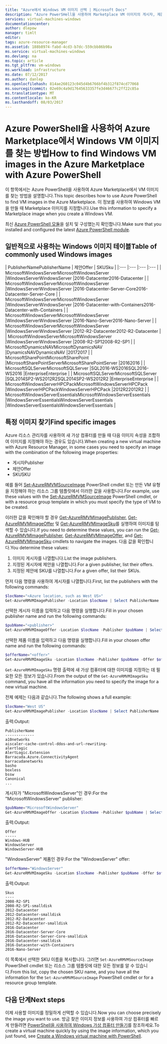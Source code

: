 ```yaml
---
title: "Azure에서 Windows VM 이미지 선택 | Microsoft Docs"
description: "Azure PowerSHell을 사용하여 Marketplace VM 이미지의 게시자, 제품, SKU 및 버전을 확인하는 방법을 알아봅니다."
services: virtual-machines-windows
documentationcenter: 
author: dlepow
manager: timlt
editor: 
tags: azure-resource-manager
ms.assetid: 188b8974-fabd-4cd3-b7dc-559cbb86b98a
ms.service: virtual-machines-windows
ms.devlang: na
ms.topic: article
ms.tgt_pltfrm: vm-windows
ms.workload: infrastructure
ms.date: 07/12/2017
ms.author: danlep
ms.openlocfilehash: 814ae260123c045d4b6766bf4b312f874cd77068
ms.sourcegitcommit: 02e69c4a9d17645633357fe3d46677c2ff22c85a
ms.translationtype: MT
ms.contentlocale: ko-KR
ms.lasthandoff: 08/03/2017
---
```

# <a name="how-to-find-windows-vm-images-in-the-azure-marketplace-with-azure-powershell"></a><span data-ttu-id="e8958-103">Azure PowerShell을 사용하여 Azure Marketplace에서 Windows VM 이미지를 찾는 방법</span><span class="sxs-lookup"><span data-stu-id="e8958-103">How to find Windows VM images in the Azure Marketplace with Azure PowerShell</span></span>

<span data-ttu-id="e8958-104">이 항목에서는 Azure PowerShell을 사용하여 Azure Marketplace에서 VM 이미지를 찾는 방법을 설명합니다.</span><span class="sxs-lookup"><span data-stu-id="e8958-104">This topic describes how to use Azure PowerShell to find VM images in the Azure Marketplace.</span></span> <span data-ttu-id="e8958-105">이 정보를 사용하여 Windows VM을 만들 때 Marketplace 이미지를 지정합니다.</span><span class="sxs-lookup"><span data-stu-id="e8958-105">Use this information to specify a Marketplace image when you create a Windows VM.</span></span>

<span data-ttu-id="e8958-106">최신 [Azure PowerShell 모듈](/powershell/azure/install-azurerm-ps)을 설치 및 구성했는지 확인합니다.</span><span class="sxs-lookup"><span data-stu-id="e8958-106">Make sure that you installed and configured the latest [Azure PowerShell module](/powershell/azure/install-azurerm-ps).</span></span>



## <a name="table-of-commonly-used-windows-images"></a><span data-ttu-id="e8958-107">일반적으로 사용하는 Windows 이미지 테이블</span><span class="sxs-lookup"><span data-stu-id="e8958-107">Table of commonly used Windows images</span></span>
| <span data-ttu-id="e8958-108">PublisherName</span><span class="sxs-lookup"><span data-stu-id="e8958-108">PublisherName</span></span> | <span data-ttu-id="e8958-109">제안</span><span class="sxs-lookup"><span data-stu-id="e8958-109">Offer</span></span> | <span data-ttu-id="e8958-110">SKU</span><span class="sxs-lookup"><span data-stu-id="e8958-110">Sku</span></span> |
|:--- |:--- |:--- |:--- |
| <span data-ttu-id="e8958-111">MicrosoftWindowsServer</span><span class="sxs-lookup"><span data-stu-id="e8958-111">MicrosoftWindowsServer</span></span> |<span data-ttu-id="e8958-112">WindowsServer</span><span class="sxs-lookup"><span data-stu-id="e8958-112">WindowsServer</span></span> |<span data-ttu-id="e8958-113">2016-Datacenter</span><span class="sxs-lookup"><span data-stu-id="e8958-113">2016-Datacenter</span></span> |
| <span data-ttu-id="e8958-114">MicrosoftWindowsServer</span><span class="sxs-lookup"><span data-stu-id="e8958-114">MicrosoftWindowsServer</span></span> |<span data-ttu-id="e8958-115">WindowsServer</span><span class="sxs-lookup"><span data-stu-id="e8958-115">WindowsServer</span></span> |<span data-ttu-id="e8958-116">2016-Datacenter-Server-Core</span><span class="sxs-lookup"><span data-stu-id="e8958-116">2016-Datacenter-Server-Core</span></span> |
| <span data-ttu-id="e8958-117">MicrosoftWindowsServer</span><span class="sxs-lookup"><span data-stu-id="e8958-117">MicrosoftWindowsServer</span></span> |<span data-ttu-id="e8958-118">WindowsServer</span><span class="sxs-lookup"><span data-stu-id="e8958-118">WindowsServer</span></span> |<span data-ttu-id="e8958-119">2016-Datacenter-with-Containers</span><span class="sxs-lookup"><span data-stu-id="e8958-119">2016-Datacenter-with-Containers</span></span> |
| <span data-ttu-id="e8958-120">MicrosoftWindowsServer</span><span class="sxs-lookup"><span data-stu-id="e8958-120">MicrosoftWindowsServer</span></span> |<span data-ttu-id="e8958-121">WindowsServer</span><span class="sxs-lookup"><span data-stu-id="e8958-121">WindowsServer</span></span> |<span data-ttu-id="e8958-122">2016-Nano-Server</span><span class="sxs-lookup"><span data-stu-id="e8958-122">2016-Nano-Server</span></span> |
| <span data-ttu-id="e8958-123">MicrosoftWindowsServer</span><span class="sxs-lookup"><span data-stu-id="e8958-123">MicrosoftWindowsServer</span></span> |<span data-ttu-id="e8958-124">WindowsServer</span><span class="sxs-lookup"><span data-stu-id="e8958-124">WindowsServer</span></span> |<span data-ttu-id="e8958-125">2012-R2-Datacenter</span><span class="sxs-lookup"><span data-stu-id="e8958-125">2012-R2-Datacenter</span></span> |
| <span data-ttu-id="e8958-126">MicrosoftWindowsServer</span><span class="sxs-lookup"><span data-stu-id="e8958-126">MicrosoftWindowsServer</span></span> |<span data-ttu-id="e8958-127">WindowsServer</span><span class="sxs-lookup"><span data-stu-id="e8958-127">WindowsServer</span></span> |<span data-ttu-id="e8958-128">2008-R2-SP1</span><span class="sxs-lookup"><span data-stu-id="e8958-128">2008-R2-SP1</span></span> |
| <span data-ttu-id="e8958-129">MicrosoftDynamicsNAV</span><span class="sxs-lookup"><span data-stu-id="e8958-129">MicrosoftDynamicsNAV</span></span> |<span data-ttu-id="e8958-130">DynamicsNAV</span><span class="sxs-lookup"><span data-stu-id="e8958-130">DynamicsNAV</span></span> |<span data-ttu-id="e8958-131">2017</span><span class="sxs-lookup"><span data-stu-id="e8958-131">2017</span></span> |
| <span data-ttu-id="e8958-132">MicrosoftSharePoint</span><span class="sxs-lookup"><span data-stu-id="e8958-132">MicrosoftSharePoint</span></span> |<span data-ttu-id="e8958-133">MicrosoftSharePointServer</span><span class="sxs-lookup"><span data-stu-id="e8958-133">MicrosoftSharePointServer</span></span> |<span data-ttu-id="e8958-134">2016</span><span class="sxs-lookup"><span data-stu-id="e8958-134">2016</span></span> |
| <span data-ttu-id="e8958-135">MicrosoftSQLServer</span><span class="sxs-lookup"><span data-stu-id="e8958-135">MicrosoftSQLServer</span></span> |<span data-ttu-id="e8958-136">SQL2016-WS2016</span><span class="sxs-lookup"><span data-stu-id="e8958-136">SQL2016-WS2016</span></span> |<span data-ttu-id="e8958-137">Enterprise</span><span class="sxs-lookup"><span data-stu-id="e8958-137">Enterprise</span></span> |
| <span data-ttu-id="e8958-138">MicrosoftSQLServer</span><span class="sxs-lookup"><span data-stu-id="e8958-138">MicrosoftSQLServer</span></span> |<span data-ttu-id="e8958-139">SQL2014SP2-WS2012R2</span><span class="sxs-lookup"><span data-stu-id="e8958-139">SQL2014SP2-WS2012R2</span></span> |<span data-ttu-id="e8958-140">Enterprise</span><span class="sxs-lookup"><span data-stu-id="e8958-140">Enterprise</span></span> |
| <span data-ttu-id="e8958-141">MicrosoftWindowsServerHPCPack</span><span class="sxs-lookup"><span data-stu-id="e8958-141">MicrosoftWindowsServerHPCPack</span></span> |<span data-ttu-id="e8958-142">WindowsServerHPCPack</span><span class="sxs-lookup"><span data-stu-id="e8958-142">WindowsServerHPCPack</span></span> |<span data-ttu-id="e8958-143">2012R2</span><span class="sxs-lookup"><span data-stu-id="e8958-143">2012R2</span></span> |
| <span data-ttu-id="e8958-144">MicrosoftWindowsServerEssentials</span><span class="sxs-lookup"><span data-stu-id="e8958-144">MicrosoftWindowsServerEssentials</span></span> |<span data-ttu-id="e8958-145">WindowsServerEssentials</span><span class="sxs-lookup"><span data-stu-id="e8958-145">WindowsServerEssentials</span></span> |<span data-ttu-id="e8958-146">WindowsServerEssentials</span><span class="sxs-lookup"><span data-stu-id="e8958-146">WindowsServerEssentials</span></span> |

## <a name="find-specific-images"></a><span data-ttu-id="e8958-147">특정 이미지 찾기</span><span class="sxs-lookup"><span data-stu-id="e8958-147">Find specific images</span></span>


<span data-ttu-id="e8958-148">Azure 리소스 관리자를 사용하여 새 가상 컴퓨터를 만들 때 다음 이미지 속성을 조합하여 이미지를 지정해야 하는 경우도 있습니다.</span><span class="sxs-lookup"><span data-stu-id="e8958-148">When creating a new virtual machine with Azure Resource Manager, in some cases you need to specify an image with the combination of the following image properties:</span></span>

* <span data-ttu-id="e8958-149">게시자</span><span class="sxs-lookup"><span data-stu-id="e8958-149">Publisher</span></span>
* <span data-ttu-id="e8958-150">제안</span><span class="sxs-lookup"><span data-stu-id="e8958-150">Offer</span></span>
* <span data-ttu-id="e8958-151">SKU</span><span class="sxs-lookup"><span data-stu-id="e8958-151">SKU</span></span>

<span data-ttu-id="e8958-152">예를 들어 [Set-AzureRMVMSourceImage](/powershell/module/azurerm.compute/set-azurermvmsourceimage) PowerShell cmdlet 또는 만든 VM 유형을 지정해야 하는 리소스 그룹 템플릿에서 이러한 값을 사용합니다.</span><span class="sxs-lookup"><span data-stu-id="e8958-152">For example, use these values with the [Set-AzureRMVMSourceImage](/powershell/module/azurerm.compute/set-azurermvmsourceimage) PowerShell cmdlet, or with a resource group template in which you must specify the type of VM to be created.</span></span>

<span data-ttu-id="e8958-153">이러한 값을 확인해야 할 경우 [Get-AzureRMVMImagePublisher](/powershell/module/azurerm.compute/get-azurermvmimagepublisher), [Get-AzureRMVMImageOffer](/powershell/module/azurerm.compute/get-azurermvmimageoffer) 및 [Get-AzureRMVMImageSku](/powershell/module/azurerm.compute/get-azurermvmimagesku)를 실행하여 이미지를 탐색할 수 있습니다.</span><span class="sxs-lookup"><span data-stu-id="e8958-153">If you need to determine these values, you can run the [Get-AzureRMVMImagePublisher](/powershell/module/azurerm.compute/get-azurermvmimagepublisher), [Get-AzureRMVMImageOffer](/powershell/module/azurerm.compute/get-azurermvmimageoffer), and [Get-AzureRMVMImageSku](/powershell/module/azurerm.compute/get-azurermvmimagesku) cmdlets to navigate the images.</span></span> <span data-ttu-id="e8958-154">다음 값을 확인합니다.</span><span class="sxs-lookup"><span data-stu-id="e8958-154">You determine these values:</span></span>

1. <span data-ttu-id="e8958-155">이미지 게시자를 나열합니다.</span><span class="sxs-lookup"><span data-stu-id="e8958-155">List the image publishers.</span></span>
2. <span data-ttu-id="e8958-156">지정된 게시자에 제안을 나열합니다.</span><span class="sxs-lookup"><span data-stu-id="e8958-156">For a given publisher, list their offers.</span></span>
3. <span data-ttu-id="e8958-157">지정된 제안에 SKU를 나열합니다.</span><span class="sxs-lookup"><span data-stu-id="e8958-157">For a given offer, list their SKUs.</span></span>

<span data-ttu-id="e8958-158">먼저 다음 명령을 사용하여 게시자를 나열합니다.</span><span class="sxs-lookup"><span data-stu-id="e8958-158">First, list the publishers with the following commands:</span></span>

```powershell
$locName="<Azure location, such as West US>"
Get-AzureRMVMImagePublisher -Location $locName | Select PublisherName
```

<span data-ttu-id="e8958-159">선택한 게시자 이름을 입력하고 다음 명령을 실행합니다.</span><span class="sxs-lookup"><span data-stu-id="e8958-159">Fill in your chosen publisher name and run the following commands:</span></span>

```powershell
$pubName="<publisher>"
Get-AzureRMVMImageOffer -Location $locName -Publisher $pubName | Select Offer
```

<span data-ttu-id="e8958-160">선택한 제품 이름을 입력하고 다음 명령을 실행합니다.</span><span class="sxs-lookup"><span data-stu-id="e8958-160">Fill in your chosen offer name and run the following commands:</span></span>

```powershell
$offerName="<offer>"
Get-AzureRMVMImageSku -Location $locName -Publisher $pubName -Offer $offerName | Select Skus
```

<span data-ttu-id="e8958-161">`Get-AzureRMVMImageSku` 명령 출력에 새 가상 컴퓨터에 대한 이미지를 지정하는 데 필요한 모든 정보가 있습니다.</span><span class="sxs-lookup"><span data-stu-id="e8958-161">From the output of the `Get-AzureRMVMImageSku` command, you have all the information you need to specify the image for a new virtual machine.</span></span>

<span data-ttu-id="e8958-162">전체 예제는 다음과 같습니다.</span><span class="sxs-lookup"><span data-stu-id="e8958-162">The following shows a full example:</span></span>

```powershell
$locName="West US"
Get-AzureRMVMImagePublisher -Location $locName | Select PublisherName

```

<span data-ttu-id="e8958-163">출력:</span><span class="sxs-lookup"><span data-stu-id="e8958-163">Output:</span></span>

```
PublisherName
-------------
a10networks
aiscaler-cache-control-ddos-and-url-rewriting-
alertlogic
AlertLogic.Extension
Barracuda.Azure.ConnectivityAgent
barracudanetworks
basho
boxless
bssw
Canonical
...
```

<span data-ttu-id="e8958-164">게시자가 "MicrosoftWindowsServer"인 경우:</span><span class="sxs-lookup"><span data-stu-id="e8958-164">For the "MicrosoftWindowsServer" publisher:</span></span>

```powershell
$pubName="MicrosoftWindowsServer"
Get-AzureRMVMImageOffer -Location $locName -Publisher $pubName | Select Offer
```

<span data-ttu-id="e8958-165">출력:</span><span class="sxs-lookup"><span data-stu-id="e8958-165">Output:</span></span>

```
Offer
-----
Windows-HUB
WindowsServer
WindowsServer-HUB
```

<span data-ttu-id="e8958-166">"WindowsServer" 제품인 경우:</span><span class="sxs-lookup"><span data-stu-id="e8958-166">For the "WindowsServer" offer:</span></span>

```powershell
$offerName="WindowsServer"
Get-AzureRMVMImageSku -Location $locName -Publisher $pubName -Offer $offerName | Select Skus
```

<span data-ttu-id="e8958-167">출력:</span><span class="sxs-lookup"><span data-stu-id="e8958-167">Output:</span></span>

```
Skus
----
2008-R2-SP1
2008-R2-SP1-smalldisk
2012-Datacenter
2012-Datacenter-smalldisk
2012-R2-Datacenter
2012-R2-Datacenter-smalldisk
2016-Datacenter
2016-Datacenter-Server-Core
2016-Datacenter-Server-Core-smalldisk
2016-Datacenter-smalldisk
2016-Datacenter-with-Containers
2016-Nano-Server
```

<span data-ttu-id="e8958-168">이 목록에서 선택한 SKU 이름을 복사합니다. 그러면 `Set-AzureRMVMSourceImage` PowerShell cmdlet 또는 리소스 그룹 템플릿에 대한 모든 정보를 알 수 있습니다.</span><span class="sxs-lookup"><span data-stu-id="e8958-168">From this list, copy the chosen SKU name, and you have all the information for the `Set-AzureRMVMSourceImage` PowerShell cmdlet or for a resource group template.</span></span>

## <a name="next-steps"></a><span data-ttu-id="e8958-169">다음 단계</span><span class="sxs-lookup"><span data-stu-id="e8958-169">Next steps</span></span>
<span data-ttu-id="e8958-170">이제 사용할 이미지를 정밀하게 선택할 수 있습니다.</span><span class="sxs-lookup"><span data-stu-id="e8958-170">Now you can choose precisely the image you want to use.</span></span> <span data-ttu-id="e8958-171">방금 찾은 이미지 정보를 사용하여 가상 컴퓨터를 빠르게 만들려면 [PowerShell을 사용하여 Windows 가상 컴퓨터 만들기](quick-create-powershell.md)를 참조하세요.</span><span class="sxs-lookup"><span data-stu-id="e8958-171">To create a virtual machine quickly by using the image information, which you just found, see [Create a Windows virtual machine with PowerShell](quick-create-powershell.md).</span></span>
